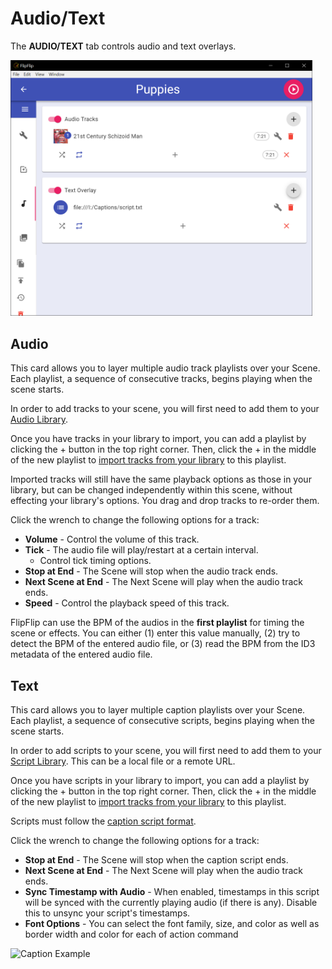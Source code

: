 # Audio/Text
The **AUDIO/TEXT** tab controls audio and text overlays.

<img src="doc_images/scene_detail_audio_text.png" alt="Options" width="50%" style="min-width: 483px">

## Audio
This card allows you to layer multiple audio track playlists over your Scene. Each playlist, a sequence of 
consecutive tracks, begins playing when the scene starts.

In order to add tracks to your scene, you will first need to add them to your [Audio Library](audio_library.md).

Once you have tracks in your library to import, you can add a playlist by clicking the + button in the top right corner. 
Then, click the + in the middle of the new playlist to [import tracks from your library](audio_import_from_library.md) 
to this playlist. 

Imported tracks will still have the same playback options as those in your library, but can be changed independently 
within this scene, without effecting your library's options. You drag and drop tracks to re-order them.

Click the wrench to change the following options for a track:
* **Volume** - Control the volume of this track.
* **Tick** - The audio file will play/restart at a certain interval.
  * Control tick timing options.
* **Stop at End** - The Scene will stop when the audio track ends.
* **Next Scene at End** - The Next Scene will play when the audio track ends.
* **Speed** - Control the playback speed of this track.

FlipFlip can use the BPM of the audios in the **first playlist** for timing the scene or effects. You can either (1) enter this 
value manually, (2) try to detect the BPM of the entered audio file, or (3) read the BPM from the ID3 metadata of the 
entered audio file.

## Text
This card allows you to layer multiple caption playlists over your Scene. Each playlist, a sequence of
consecutive scripts, begins playing when the scene starts.

In order to add scripts to your scene, you will first need to add them to your [Script Library](script_library.md).
This can be a local file or a remote URL.

Once you have scripts in your library to import, you can add a playlist by clicking the + button in the top right corner.
Then, click the + in the middle of the new playlist to [import tracks from your library](script_import_from_library.md)
to this playlist.

Scripts must follow the [caption script format](caption_script.md).


Click the wrench to change the following options for a track:
* **Stop at End** - The Scene will stop when the caption script ends.
* **Next Scene at End** - The Next Scene will play when the audio track ends.
* **Sync Timestamp with Audio** - When enabled, timestamps in this script will be synced with the currently playing 
  audio (if there is any). Disable this to unsync your script's timestamps.
* **Font Options** - You can select the font family, size, and color as well as border width and color for each of action command
  
<img src="doc_images/caption_ex.gif" alt="Caption Example">